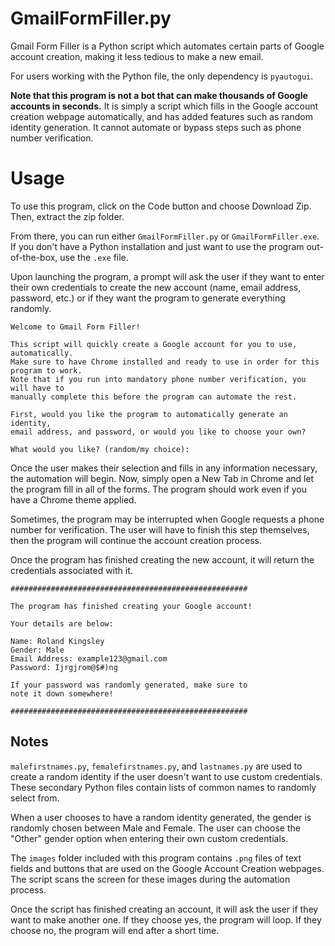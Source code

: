 # GmailFormFiller.py

Gmail Form Filler is a Python script which automates certain parts of Google account creation, making it less tedious to make a new email.

For users working with the Python file, the only dependency is `pyautogui`.

**Note that this program is not a bot that can make thousands of Google accounts in seconds.** It is simply a script which fills in the Google account creation webpage automatically, and has added features such as random identity generation. It cannot automate or bypass steps such as phone number verification.

# Usage

To use this program, click on the Code button and choose Download Zip. Then, extract the zip folder.

From there, you can run either `GmailFormFiller.py` or `GmailFormFiller.exe`. If you don't have a Python installation and just want to use the program out-of-the-box, use the `.exe` file. 

Upon launching the program, a prompt will ask the user if they want to enter their own credentials to create the new account (name, email address, password, etc.) or if they want the program to generate everything randomly.

```
Welcome to Gmail Form Filler!

This script will quickly create a Google account for you to use, automatically.
Make sure to have Chrome installed and ready to use in order for this program to work.
Note that if you run into mandatory phone number verification, you will have to
manually complete this before the program can automate the rest.

First, would you like the program to automatically generate an identity,
email address, and password, or would you like to choose your own?

What would you like? (random/my choice):
```

Once the user makes their selection and fills in any information necessary, the automation will begin. Now, simply open a New Tab in Chrome and let the program fill in all of the forms. The program should work even if you have a Chrome theme applied.



Sometimes, the program may be interrupted when Google requests a phone number for verification. The user will have to finish this step themselves, then the program will continue the account creation process.

Once the program has finished creating the new account, it will return the credentials associated with it.


```
#####################################################

The program has finished creating your Google account!

Your details are below:

Name: Roland Kingsley
Gender: Male
Email Address: example123@gmail.com
Password: Ijrgjrom@$#)ng

If your password was randomly generated, make sure to
note it down somewhere!

#####################################################
```

## Notes

`malefirstnames.py`, `femalefirstnames.py`, and `lastnames.py` are used to create a random identity if the user doesn't want to use custom credentials. These secondary Python files contain lists of common names to randomly select from. 

When a user chooses to have a random identity generated, the gender is randomly chosen between Male and Female. The user can choose the "Other" gender option when entering their own custom credentials. 

The `images` folder included with this program contains `.png` files of text fields and buttons that are used on the Google Account Creation webpages. The script scans the screen for these images during the automation process.

Once the script has finished creating an account, it will ask the user if they want to make another one. If they choose yes, the program will loop. If they choose no, the program will end after a short time.
